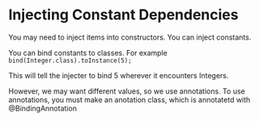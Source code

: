 # Injecting Constant Dependencies
You may need to inject items into constructors.
You can inject constants.

You can bind constants to classes. For example
`bind(Integer.class).toInstance(5);`

This will tell the injecter to bind 5 wherever it encounters Integers. 

However, we may want different values, so we use annotations.
To use annotations, you must make an anotation class, which is annotatetd with @BindingAnnotation
